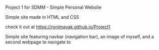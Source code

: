 Project 1 for SDMM - Simple Personal Website

Simple site made in HTML and CSS

check it out at https://ronitnayak.github.io/Project1

Simple site featuring navbar (navigation bar), an image of myself, and a second webpage to navigate to
